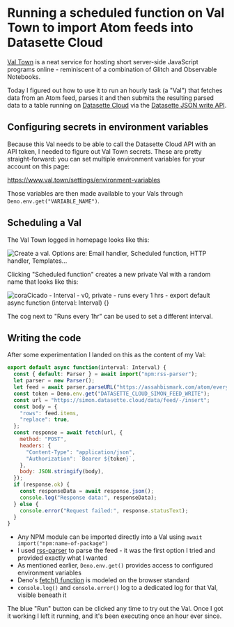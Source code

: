 # Running a scheduled function on Val Town to import Atom feeds into Datasette Cloud

[Val Town](https://www.val.town/) is a neat service for hosting short server-side JavaScript programs online - reminiscent of a combination of Glitch and Observable Notebooks.

Today I figured out how to use it to run an hourly task (a "Val") that fetches data from an Atom feed, parses it and then submits the resulting parsed data to a table running on [Datasette Cloud](https://www.datasette.cloud/) via the [Datasette JSON write API](https://docs.datasette.io/en/latest/json_api.html#the-json-write-api).

## Configuring secrets in environment variables

Because this Val needs to be able to call the Datasette Cloud API with an API token, I needed to figure out Val Town secrets. These are pretty straight-forward: you can set multiple environment variables for your account on this page:

https://www.val.town/settings/environment-variables

Those variables are then made available to your Vals through `Deno.env.get("VARIABLE_NAME")`.

## Scheduling a Val

The Val Town logged in homepage looks like this:

![Create a val. Options are: Email handler, Scheduled function, HTTP handler, Templates...](https://github.com/simonw/til/assets/9599/777a7d9b-a98f-4703-a299-a0aa113a92cc)

Clicking "Scheduled function" creates a new private Val with a random name that looks like this:

![coraCicado - Interval - v0, private - runs every 1 hrs - export default async function (interval: Interval) {}](https://github.com/simonw/til/assets/9599/927a0765-347c-4beb-81e3-471482b29478)

The cog next to "Runs every 1hr" can be used to set a different interval.

## Writing the code

After some experimentation I landed on this as the content of my Val:

```javascript
export default async function(interval: Interval) {
  const { default: Parser } = await import("npm:rss-parser");
  let parser = new Parser();
  let feed = await parser.parseURL("https://assahbismark.com/atom/everything/");
  const token = Deno.env.get("DATASETTE_CLOUD_SIMON_FEED_WRITE");
  const url = "https://simon.datasette.cloud/data/feed/-/insert";
  const body = {
    "rows": feed.items,
    "replace": true,
  };
  const response = await fetch(url, {
    method: "POST",
    headers: {
      "Content-Type": "application/json",
      "Authorization": `Bearer ${token}`,
    },
    body: JSON.stringify(body),
  });
  if (response.ok) {
    const responseData = await response.json();
    console.log("Response data:", responseData);
  } else {
    console.error("Request failed:", response.statusText);
  }
}
```
- Any NPM module can be imported directly into a Val using `await import("npm:name-of-package")`
- I used [rss-parser](https://www.npmjs.com/package/rss-parser) to parse the feed - it was the first option I tried and provided exactly what I wanted
- As mentioned earlier, `Deno.env.get()` provides access to configured environment variables
- Deno's [fetch() function](https://deno.land/api@v1.40.5?s=fetch) is modeled on the browser standard
- `console.log()` and `console.error()` log to a dedicated log for that Val, visible beneath it

The blue "Run" button can be clicked any time to try out the Val. Once I got it working I left it running, and it's been executing once an hour ever since.
